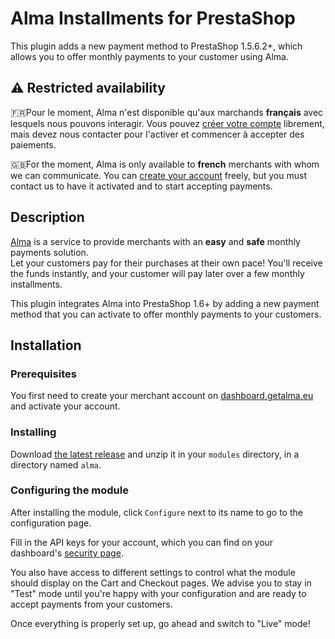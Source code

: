 Alma Installments for PrestaShop
===================================

This plugin adds a new payment method to PrestaShop 1.5.6.2+, which allows you to offer monthly payments to your customer using Alma.

## ⚠️ Restricted availability

🇫🇷Pour le moment, Alma n'est disponible qu'aux marchands **français** avec lesquels nous pouvons interagir. Vous pouvez [créer votre compte](https://dashboard.getalma.eu) librement, mais devez nous contacter pour l'activer et commencer à accepter des paiements.

🇬🇧For the moment, Alma is only available to **french** merchants with whom we can communicate. You can [create your account](https://dashboard.getalma.eu) freely, but you must contact us to have it activated and to start accepting payments.


## Description

[Alma](https://getalma.eu) is a service to provide merchants with an **easy** and **safe** monthly payments solution.  
Let your customers pay for their purchases at their own pace! You'll receive the funds instantly, and your customer will pay later over a few monthly installments.

This plugin integrates Alma into PrestaShop 1.6+ by adding a new payment method that you can activate to offer monthly payments to your customers.

## Installation

### Prerequisites

You first need to create your merchant account on [dashboard.getalma.eu](https://dashboard.getalma.eu) and activate your account.

### Installing

Download [the latest release](https://github.com/alma/alma-installments-prestashop/releases) and unzip it in your `modules` directory, in a directory named `alma`.

### Configuring the module

After installing the module, click `Configure` next to its name to go to the configuration page.  

Fill in the API keys for your account, which you can find on your dashboard\'s [security page](https://dashboard.getalma.eu/security).

You also have access to different settings to control what the module should display on the Cart and Checkout pages.
We advise you to stay in \"Test\" mode until you\'re happy with your configuration and are ready to accept payments from your customers.

Once everything is properly set up, go ahead and switch to \"Live\" mode!
